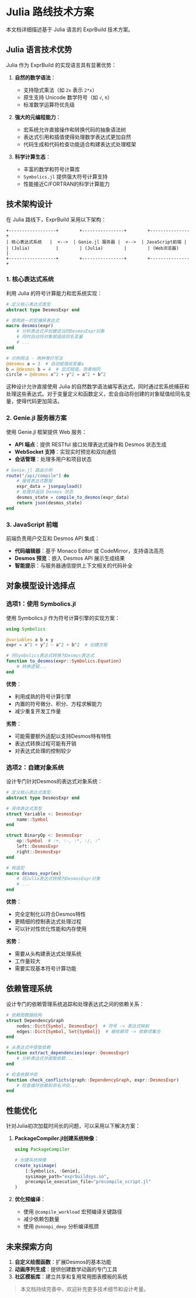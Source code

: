# Julia 路线技术方案

本文档详细描述基于 Julia 语言的 ExprBuild 技术方案。

## Julia 语言技术优势

Julia 作为 ExprBuild 的实现语言具有显著优势：

1. **自然的数学语法**：
   - 支持隐式乘法（如 `2x` 表示 `2*x`）
   - 原生支持 Unicode 数学符号（如 `√`, `π`）
   - 标准数学运算符优先级

2. **强大的元编程能力**：
   - 宏系统允许直接操作和转换代码的抽象语法树
   - 表达式引用和插值使得处理数学表达式更加自然
   - 代码生成和代码检查功能适合构建表达式处理框架

3. **科学计算生态**：
   - 丰富的数学和符号计算库
   - `Symbolics.jl` 提供强大符号计算支持
   - 性能接近C/FORTRAN的科学计算能力

## 技术架构设计

在 Julia 路线下，ExprBuild 采用以下架构：

```
+------------------+        +----------------+        +---------------+
| 核心表达式系统   |  <-->  | Genie.jl 服务器 |  <-->  | JavaScript前端 |
| (Julia)          |        | (Julia)        |        | (Web浏览器)    |
+------------------+        +----------------+        +---------------+
```

### 1. 核心表达式系统

利用 Julia 的符号计算能力和宏系统实现：

```julia
# 定义核心表达式类型
abstract type DesmosExpr end

# 使用统一的宏捕获表达式
macro desmos(expr)
    # 分析表达式并创建适当的DesmosExpr对象
    # 同时自动将对象赋值给同名变量
    # ...
end

# 示例用法 - 两种等价写法
@desmos a = 3  # 自动赋值给变量a
b = @desmos b = 4  # 显式赋值，效果相同
circle = @desmos x^2 + y^2 = a^2 + b^2
```

这种设计允许直接使用 Julia 的自然数学语法编写表达式，同时通过宏系统捕获和处理这些表达式。对于变量定义和函数定义，宏会自动将创建的对象赋值给同名变量，使得代码更加简洁。

### 2. Genie.jl 服务器方案

使用 Genie.jl 框架提供 Web 服务：

- **API 端点**：提供 RESTful 接口处理表达式操作和 Desmos 状态生成
- **WebSocket 支持**：实现实时预览和双向通信
- **会话管理**：处理多用户和项目状态

```julia
# Genie.jl 路由示例
route("/api/compile") do
    # 接收表达式数据
    expr_data = jsonpayload()
    # 处理并返回 Desmos 状态
    desmos_state = compile_to_desmos(expr_data)
    return json(desmos_state)
end
```

### 3. JavaScript 前端

前端负责用户交互和 Desmos API 集成：

- **代码编辑器**：基于 Monaco Editor 或 CodeMirror，支持语法高亮
- **Desmos 预览**：嵌入 Desmos API 展示生成结果
- **智能提示**：与服务器通信提供上下文相关的代码补全

## 对象模型设计选择点

### 选项1：使用 Symbolics.jl

使用 Symbolics.jl 作为符号计算引擎的实现方案：

```julia
using Symbolics

@variables a b x y
expr = x^2 + y^2 ~ a^2 + b^2  # 创建方程

# 将Symbolics表达式转换为Desmos表达式
function to_desmos(expr::Symbolics.Equation)
    # 转换逻辑...
end
```

**优势**：
- 利用成熟的符号计算引擎
- 内置的符号微分、积分、方程求解能力
- 减少重复开发工作量

**劣势**：
- 可能需要额外适配以支持Desmos特有特性
- 表达式转换过程可能有开销
- 对表达式处理的控制较少

### 选项2：自建对象系统

设计专门针对Desmos的表达式对象系统：

```julia
# 定义核心表达式类型
abstract type DesmosExpr end

# 具体表达式类型
struct Variable <: DesmosExpr
    name::Symbol
end

struct BinaryOp <: DesmosExpr
    op::Symbol  # :+, :-, :*, :/, :^
    left::DesmosExpr
    right::DesmosExpr
end

# 构造宏
macro desmos_expr(ex)
    # 将Julia表达式转换为DesmosExpr对象
    # ...
end
```

**优势**：
- 完全定制化以符合Desmos特性
- 更精细的控制表达式处理过程
- 可以针对性优化性能和内存使用

**劣势**：
- 需要从头构建表达式处理系统
- 工作量较大
- 需要实现基本符号计算功能

## 依赖管理系统

设计专门的依赖管理系统追踪和处理表达式之间的依赖关系：

```julia
# 依赖图数据结构
struct DependencyGraph
    nodes::Dict{Symbol, DesmosExpr}  # 符号 -> 表达式映射
    edges::Dict{Symbol, Set{Symbol}}  # 被依赖项 -> 依赖项集合
end

# 从表达式中提取依赖
function extract_dependencies(expr::DesmosExpr)
    # 分析表达式并提取依赖...
end

# 检查依赖冲突
function check_conflicts(graph::DependencyGraph, expr::DesmosExpr)
    # 检查循环依赖和命名冲突...
end
```

## 性能优化

针对Julia初次加载时间长的问题，可以采用以下解决方案：

1. **PackageCompiler.jl创建系统映像**：
   ```julia
   using PackageCompiler
   
   # 创建系统映像
   create_sysimage(
       [:Symbolics, :Genie], 
       sysimage_path="exprbuildsys.so",
       precompile_execution_file="precompile_script.jl"
   )
   ```

2. **优化预编译**：
   - 使用 `@compile_workload` 宏预编译关键路径
   - 减少依赖包数量
   - 使用 `@snoopi_deep` 分析编译瓶颈

## 未来探索方向

1. **自定义绘图函数**：扩展Desmos的基本功能
2. **动画序列生成**：提供创建数学动画的专门工具
3. **社区模板库**：建立共享和复用常用图表模板的系统

> 本文档持续完善中，欢迎补充更多技术细节和设计考量。 